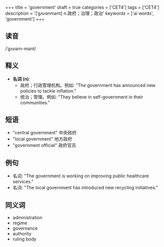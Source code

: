 +++
title = 'government'
draft = true
categories = ['CET4']
tags = ['CET4']
description = '[ˈgʌvənmənt] n.政府；治理；政治'
keywords = ['ai words', 'government']
+++

## 读音
/ˈɡʌvərn-mənt/

## 释义
- **名词 (n)**: 
    - 政府；行政管理机构。例如: "The government has announced new policies to tackle inflation."
    - 统治；管理。例如: "They believe in self-government in their communities."

## 短语
- "central government" 中央政府
- "local government" 地方政府
- "government official" 政府官员

## 例句
- 名词: "The government is working on improving public healthcare services."
- 名词: "The local government has introduced new recycling initiatives."

## 同义词
- administration
- regime
- governance
- authority
- ruling body

